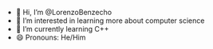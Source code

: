 - 👋 Hi, I’m @LorenzoBenzecho
- 👀 I’m interested in learning more about computer science
- 🌱 I’m currently learning C++
- 😄 Pronouns: He/Him

<!---
LorenzoBenzecho/LorenzoBenzecho is a ✨ special ✨ repository because its `README.md` (this file) appears on your GitHub profile.
You can click the Preview link to take a look at your changes.
--->
